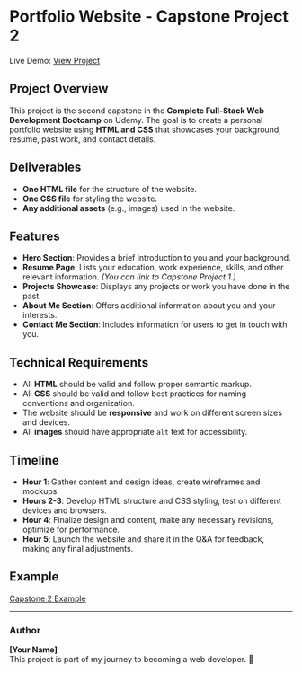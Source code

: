# Portfolio Website - Capstone Project 2

Live Demo: [View Project](https://ash-the-k.github.io/Personal-Site---Capstone-2/)

## Project Overview
This project is the second capstone in the **Complete Full-Stack Web Development Bootcamp** on Udemy. The goal is to create a personal portfolio website using **HTML and CSS** that showcases your background, resume, past work, and contact details.

## Deliverables
- **One HTML file** for the structure of the website.
- **One CSS file** for styling the website.
- **Any additional assets** (e.g., images) used in the website.

## Features
- **Hero Section**: Provides a brief introduction to you and your background.
- **Resume Page**: Lists your education, work experience, skills, and other relevant information. *(You can link to Capstone Project 1.)*
- **Projects Showcase**: Displays any projects or work you have done in the past.
- **About Me Section**: Offers additional information about you and your interests.
- **Contact Me Section**: Includes information for users to get in touch with you.

## Technical Requirements
- All **HTML** should be valid and follow proper semantic markup.
- All **CSS** should be valid and follow best practices for naming conventions and organization.
- The website should be **responsive** and work on different screen sizes and devices.
- All **images** should have appropriate `alt` text for accessibility.

## Timeline
- **Hour 1**: Gather content and design ideas, create wireframes and mockups.
- **Hours 2-3**: Develop HTML structure and CSS styling, test on different devices and browsers.
- **Hour 4**: Finalize design and content, make any necessary revisions, optimize for performance.
- **Hour 5**: Launch the website and share it in the Q&A for feedback, making any final adjustments.

## Example
[Capstone 2 Example](https://appbrewery.github.io/capstone-2-example)

---
### Author
**[Your Name]**  
This project is part of my journey to becoming a web developer. 🚀

